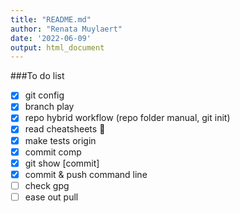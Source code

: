 ```yaml
---
title: "README.md"
author: "Renata Muylaert"
date: '2022-06-09'
output: html_document
---
```


###To do list

- [x] git config
- [x] branch play
- [x] repo hybrid workflow (repo folder manual, git init)
- [x] read cheatsheets :tada:
- [x] make tests origin
- [x] commit comp
- [X] git show [commit]
- [x] commit & push command line 
- [ ] check gpg
- [ ] ease out pull
